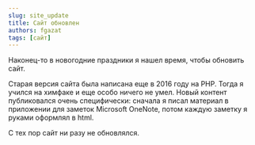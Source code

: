 ```yaml
---
slug: site_update
title: Сайт обновлен
authors: fgazat
tags: [сайт]
---
```


Наконец-то в новогодние праздники я нашел время, чтобы обновить сайт.

Старая версия сайта была написана еще в 2016 году на PHP. Тогда я учился на химфаке и еще особо ничего не умел. Новый контент публиковался очень специфически: сначала я писал материал в приложении для заметок Microsoft OneNote, потом каждую заметку я руками оформлял в html.

С тех пор сайт ни разу не обновлялся.
